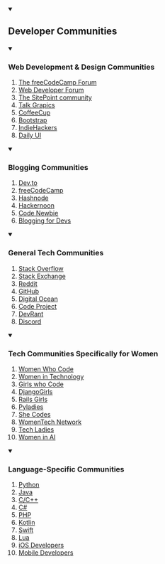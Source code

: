 <details open>
  <summary><h2>Developer Communities</h2></summary>
<details open>
  <summary><h3>Web Development & Design Communities</h3></summary>
  <ol>
    <li><a href="https://forum.freecodecamp.org/" target="blank">The freeCodeCamp Forum</a></li>
    <li><a href="https://www.webdeveloper.com/" target="blank">Web Developer Forum</a></li>
    <li><a href="https://www.sitepoint.com/community/" target="blank">The SitePoint community</a></li>
    <li><a href="https://www.talkgraphics.com/" target="blank">Talk Grapics</a></li>
    <li><a href="https://www.coffeecup.com/forums/" target="blank">CoffeeCup</a></li>
    <li><a href="https://bootstrap-slack.herokuapp.com/" target="blank">Bootstrap</a></li>
    <li><a href="https://www.indiehackers.com/" target="blank">IndieHackers</a></li>
    <li><a href="https://www.dailyui.co/" target="blank">Daily UI</a></li>
  </ol>
</details>

<details open>
  <summary><h3>Blogging Communities</h3></summary>
  <ol>
    <li><a href="https://dev.to/" target="blank">Dev.to</a></li>
    <li><a href="https://www.freecodecamp.org/news" target="blank">freeCodeCamp</a></li>
    <li><a href="https://hashnode.com/" target="blank">Hashnode</a></li>
    <li><a href="https://hackernoon.com/" target="blank">Hackernoon</li>
    <li><a href="https://www.codenewbie.org/" target="blank">Code Newbie</a></li>
    <li><a href="https://bloggingfordevs.com/" target="blank">Blogging for Devs</a></li>
  </ol>
</details>

<details open>
  <summary><h3>General Tech Communities</h3></summary>
  <ol>
    <li><a href="https://stackoverflow.com/" target="blank">Stack Overflow</a></li>
    <li><a href="https://stackexchange.com/" target="blank">Stack Exchange</a></li>
    <li><a href="https://www.reddit.com/" target="blank">Reddit</a></li>
    <li><a href="https://github.com/" target="blank">GitHub</li>
    <li><a href="https://www.digitalocean.com/community" target="blank">Digital Ocean</a></li>
    <li><a href="https://www.codeproject.com/" target="blank">Code Project</a></li>
    <li><a href="https://devrant.com/" target="blank">DevRant</a></li>
    <li><a href="https://discord.com/" target="blank">Discord</a></li>
  </ol>
</details>

<details open>
  <summary><h3>Tech Communities Specifically for Women</h3></summary>
  <ol>
    <li><a href="https://www.womenwhocode.com/" target="blank">Women Who Code</a></li>
    <li><a href="https://witchat.github.io/" target="blank">Women in Technology</a></li>
    <li><a href="https://girlswhocode.com/" target="blank">Girls who Code</a></li>
    <li><a href="https://djangogirls.org/" target="blank">DjangoGirls</li>
    <li><a href="http://railsgirls.com/" target="blank">Rails Girls</a></li>
    <li><a href="https://pyladies.com/" target="blank">Pyladies</a></li>
    <li><a href="https://shecodes.com.au/" target="blank">She Codes</a></li>
    <li><a href="https://www.womentech.net/" target="blank">WomenTech Network</a></li>
    <li><a href="https://www.hiretechladies.com/" target="blank">Tech Ladies</a></li>
    <li><a href="https://www.womeninai.co/" target="blank">Women in AI</a></li>
  </ol>
</details>

<details open>
  <summary><h3>Language-Specific Communities</h3></summary>
  <ol>
    <li><a href="https://www.python.org/community/" target="blank">Python</a></li>
    <li><a href="https://www.oracle.com/java/technologies/javacommunity.html" target="blank">Java</a></li>
    <li><a href="https://cppalliance.org/slack/" target="blank">C/C++</a></li>
    <li><a href="https://csharpforums.net/" target="blank">C#</li>
    <li><a href="https://phpcommunity.org/" target="blank">PHP</a></li>
    <li><a href="https://kotlinlang.org/community/" target="blank">Kotlin</a></li>
    <li><a href="https://forums.swift.org/" target="blank">Swift</a></li>
    <li><a href="https://www.lua.org/community.html" target="blank">Lua</a></li>
    <li><a href="https://ios-developers.io/" target="blank">iOS Developers</a></li>
    <li><a href="https://forum.xda-developers.com/" target="blank">Mobile Developers</a></li>
  </ol>
</details>
